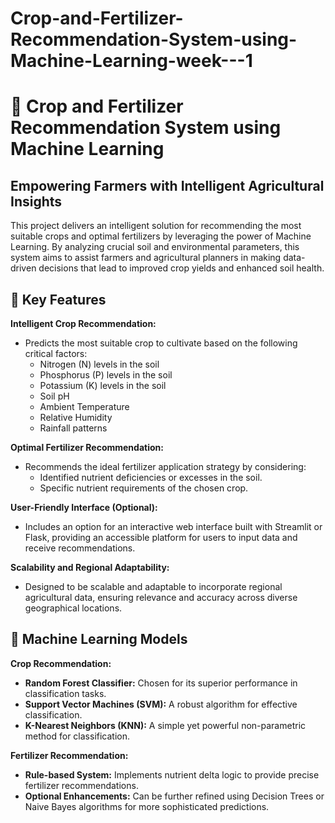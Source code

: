 # Crop-and-Fertilizer-Recommendation-System-using-Machine-Learning-week---1
# 🌾 Crop and Fertilizer Recommendation System using Machine Learning

## Empowering Farmers with Intelligent Agricultural Insights

This project delivers an intelligent solution for recommending the most suitable crops and optimal fertilizers by leveraging the power of Machine Learning. By analyzing crucial soil and environmental parameters, this system aims to assist farmers and agricultural planners in making data-driven decisions that lead to improved crop yields and enhanced soil health.

## 📌 Key Features

**Intelligent Crop Recommendation:**

* Predicts the most suitable crop to cultivate based on the following critical factors:
    * Nitrogen (N) levels in the soil
    * Phosphorus (P) levels in the soil
    * Potassium (K) levels in the soil
    * Soil pH
    * Ambient Temperature
    * Relative Humidity
    * Rainfall patterns

**Optimal Fertilizer Recommendation:**

* Recommends the ideal fertilizer application strategy by considering:
    * Identified nutrient deficiencies or excesses in the soil.
    * Specific nutrient requirements of the chosen crop.

**User-Friendly Interface (Optional):**

* Includes an option for an interactive web interface built with Streamlit or Flask, providing an accessible platform for users to input data and receive recommendations.

**Scalability and Regional Adaptability:**

* Designed to be scalable and adaptable to incorporate regional agricultural data, ensuring relevance and accuracy across diverse geographical locations.

## 🧠 Machine Learning Models

**Crop Recommendation:**

* **Random Forest Classifier:** Chosen for its superior performance in classification tasks.
* **Support Vector Machines (SVM):** A robust algorithm for effective classification.
* **K-Nearest Neighbors (KNN):** A simple yet powerful non-parametric method for classification.

**Fertilizer Recommendation:**

* **Rule-based System:** Implements nutrient delta logic to provide precise fertilizer recommendations.
* **Optional Enhancements:** Can be further refined using Decision Trees or Naive Bayes algorithms for more sophisticated predictions.
